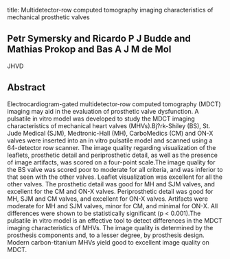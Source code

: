 title: Multidetector-row computed tomography imaging characteristics of mechanical prosthetic valves

## Petr Symersky and Ricardo P J Budde and Mathias Prokop and Bas A J M de Mol
JHVD


## Abstract
Electrocardiogram-gated multidetector-row computed tomography (MDCT) imaging may aid in the evaluation of prosthetic valve dysfunction. A pulsatile in vitro model was developed to study the MDCT imaging characteristics of mechanical heart valves (MHVs).Bj?rk-Shiley (BS), St. Jude Medical (SJM), Medtronic-Hall (MH), CarboMedics (CM) and ON-X valves were inserted into an in vitro pulsatile model and scanned using a 64-detector row scanner. The image quality regarding visualization of the leaflets, prosthetic detail and periprosthetic detail, as well as the presence of image artifacts, was scored on a four-point scale.The image quality for the BS valve was scored poor to moderate for all criteria, and was inferior to that seen with the other valves. Leaflet visualization was excellent for all the other valves. The prosthetic detail was good for MH and SJM valves, and excellent for the CM and ON-X valves. Periprosthetic detail was good for MH, SJM and CM valves, and excellent for ON-X valves. Artifacts were moderate for MH and SJM valves, minor for CM, and minimal for ON-X. All differences were shown to be statistically significant (p < 0.001).The pulsatile in vitro model is an effective tool to detect differences in the MDCT imaging characteristics of MHVs. The image quality is determined by the prosthesis components and, to a lesser degree, by prosthesis design. Modern carbon-titanium MHVs yield good to excellent image quality on MDCT.

